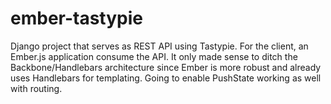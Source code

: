 ember-tastypie
==============

Django project that serves as REST API using Tastypie. For the client, an Ember.js application consume the API. It only made sense to ditch the Backbone/Handlebars architecture since Ember is more robust and already uses Handlebars for templating. Going to enable PushState working as well with routing.
